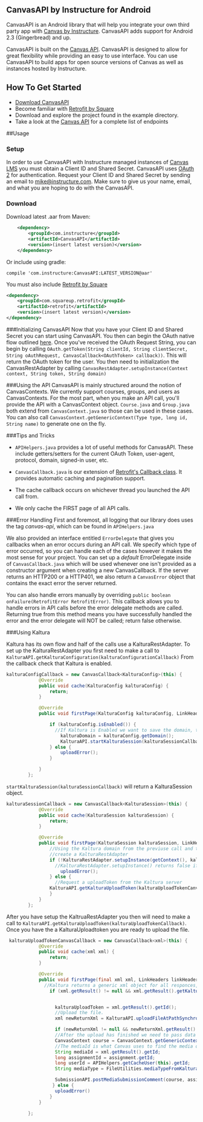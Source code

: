 ## CanvasAPI by Instructure for Android

CanvasAPI is an Android library that will help you integrate your own third party app with [Canvas by Instructure](https://instructure.com/). CanvasAPI adds support for Android 2.3 (Gingerbread) and up.

CanvasAPI is built on the [Canvas API](https://canvas.instructure.com/doc/api/index.html). CanvasAPI is designed to allow for great flexibility while providing an easy to use interface. You can use CanvasAPI to build apps for open source versions of Canvas as well as instances hosted by Instructure.

## How To Get Started

- [Download CanvasAPI](https://github.com/instructure/CanvasAPI)
- Become familiar with [Retrofit by Square](http://square.github.io/retrofit/)
- Download and explore the project found in the example directory.
- Take a look at the [Canvas API](https://canvas.instructure.com/doc/api/index.html) for a complete list of endpoints

##Usage
### Setup

In order to use CanvasAPI with Instructure managed instances of [Canvas LMS](https://github.com/instructure/canvas-lms) you must obtain a Client ID and Shared Secret. CanvasAPI uses [OAuth 2](https://canvas.instructure.com/doc/api/file.oauth.html) for authentication. Request your Client ID and Shared Secret by sending an email to <mike@instructure.com>. Make sure to give us your name, email, and what you are hoping to do with the CanvasAPI.

### Download

Download latest .aar from Maven:
```xml
    <dependency>
        <groupId>com.instructure</groupId>
        <artifactId>CanvasAPI</artifactId>
        <version>(insert latest version)</version>
    </dependency>
```

Or include using gradle:
```
compile 'com.instructure:CanvasAPI:LATEST_VERSION@aar'
```


You must also include [Retrofit by Square](https://github.com/square/retrofit)
```xml
<dependency>
    <groupId>com.squareup.retrofit</groupId>
    <artifactId>retrofit</artifactId>
    <version>(insert latest version)</version>
</dependency>
```


###Initializing CanvasAPI
Now that you have your Client ID and Shared Secret you can start using CanvasAPI. You then can begin the OAuth native flow outlined [here](https://canvas.instructure.com/doc/api/file.oauth.html). Once you've received the OAuth Request String, you can begin by calling `OAuth.getToken(String clientId, String clientSecret, String oAuthRequest, CanvasCallback<OAuthToken> callback))`.
This will return the OAuth token for the user. You then need to initialization the CanvasRestAdapter by calling `CanvasRestAdapter.setupInstance(Context context, String token, String domain)`

###Using the API
CanvasAPI is mainly structured around the notion of CanvasContexts. We currently support courses, groups, and users as CanvasContexts. For the most part, when you make an API call, you'll provide the API with a CanvasContext object. `Course.java` and `Group.java` both extend from `CanvasContext.java` so those can be used in these cases. You can also call `CanvasContext.getGenericContext(Type type, long id, String name)` to generate one on the fly.

###Tips and Tricks
* `APIHelpers.java` provides a lot of useful methods for CanvasAPI. These include getters/setters for the current OAuth Token, user-agent, protocol, domain, signed-in user, etc.

* `CanvasCallback.java` is our extension of [Retrofit's Callback class](https://github.com/square/retrofit/blob/master/retrofit/src/main/java/retrofit/Callback.java). It provides automatic caching and pagination support.

* The cache callback occurs on whichever thread you launched the API call from.

* We only cache the FIRST page of all API calls.

###Error Handling
First and foremost, all logging that our library does uses the tag _canvas-api_, which can be found in `APIHelpers.java`

We also provided an interface entitled `ErrorDelegate` that gives you callbacks when an error occurs during an API call. We specify which type of error occurred, so you can handle each of the cases however it makes the most sense for your project. You can set up a _default_ ErrorDelegate inside of `CanvasCallback.java` which will be used whenever one isn't provided as a constructor argument when creating a new CanvasCallback. If the server returns an HTTP200 or a HTTP401, we also return a `CanvasError` object that contains the exact error the server returned.

You can also handle errors manually by overriding `public boolean onFailure(RetrofitError RetrofitError)`. This callback allows you to handle errors in API calls before the error delegate methods are called. Returning true from this method means you have successfully handled the error and the error delegate will NOT be called; return false otherwise.


###Using Kaltura

Kaltura has its own flow and half of the calls use a KalturaRestAdapter. To set up the KalturaRestAdapter you first need to make a call to `KalturaAPI.getKalturaConfiguration(kalturaConfigurationCallback)`
From the callback check that Kaltura is enabled.
```java
kalturaConfigCallback = new CanvasCallback<KalturaConfig>(this) {
            @Override
            public void cache(KalturaConfig kalturaConfig) {
                return;
            }

            @Override
            public void firstPage(KalturaConfig kalturaConfig, LinkHeaders linkHeaders, Response response) {

                if (kalturaConfig.isEnabled()) {
                  //If Kaltura is Enabled we want to save the domain, then request an session token
                    kalturaDomain = kalturaConfig.getDomain();
                    KalturaAPI.startKalturaSession(kalturaSessionCallback);
                } else {
                    uploadError();
                }

            }
        };
```

`startKalturaSession(kalturaSessionCallback)` will return a KalturaSession object.
```java
kalturaSessionCallback = new CanvasCallback<KalturaSession>(this) {
            @Override
            public void cache(KalturaSession kalturaSession) {
                return;
            }

            @Override
            public void firstPage(KalturaSession kalturaSession, LinkHeaders linkHeaders, Response response) {
                //Using the Kaltura domain from the previuse call and then the Kaltura Session (ks)
                //create a KalturaRestAdapter
                if (!KalturaRestAdapter.setupInstance(getContext(), kalturaSession.getKs(), kalturaDomain)) {
                  //KalturaRestAdapter.setupInstance() returns false if there is an error Handles this
                    uploadError();
                } else {
                  //Request a uploadToken from the Kaltura server
                KalturaAPI.getKalturaUploadToken(kalturaUploadTokenCanvasCallback);
                }
            }
        };
```
After you have setup the KaltruaRestAdapter you then will need to make a call to `KalturaAPI.getKalturaUploadToken(kalturaUploadTokenCallback)`. Once you have the a KalturaUploadtoken you are ready to upload the file.
```java
 kalturaUploadTokenCanvasCallback = new CanvasCallback<xml>(this) {
            @Override
            public void cache(xml xml) {
                return;
            }

            @Override
            public void firstPage(final xml xml, LinkHeaders linkHeaders, Response response) {
              //Kaltura returns a generic xml object for all responces, this is annoying but we can get around it like so
                if (xml.getResult() != null && xml.getResult().getKalturaError() == null) {


                  kalturaUploadToken = xml.getResult().getId();
                  //Upload the file.
                  xml newReturnXml = KalturaAPI.uploadFileAtPathSynchronous(kalturaUploadToken, mediaUri, getContext());

                  if (newReturnXml != null && newReturnXml.getResult() != null){
                  //After the upload has finished we need to pass data back to canvas.
                  CanvasContext course = CanvasContext.getGenericContext(CanvasContext.Type.COURSE, assignment.getCourseId(), Const.COURSE);
                  //The mediaId is what Canvas uses to find the media on the Kaltura server
                  String mediaId = xml.getResult().getId;
                  long assignmentId = assignment.getId;
                  long userId = APIHelpers.getCacheUser(this).getId;
                  String mediaType = FileUtilities.mediaTypeFromKalturaCode(xml.getResult().getMediaType());

                  SubmissionAPI.postMediaSubmissionComment(course, assignmentId, userId, mediaId, mediaType, submissionCanvasCallback);
                 } else {
                  uploadError()
                }
            }

        };
```